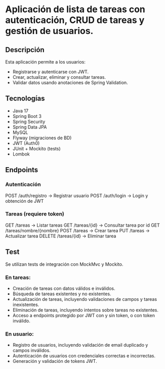 # Aplicación de lista de tareas con autenticación, CRUD de tareas y gestión de usuarios.

## Descripción

Esta aplicación permite a los usuarios:
- Registrarse y autenticarse con JWT.
- Crear, actualizar, eliminar y consultar tareas.
- Validar datos usando anotaciones de Spring Validation.

## Tecnologías

- Java 17
- Spring Boot 3
- Spring Security
- Spring Data JPA
- MySQL
- Flyway (migraciones de BD)
- JWT (Auth0)
- JUnit + Mockito (tests)
- Lombok

## Endpoints

### Autenticación
POST /auth/registro  → Registrar usuario
POST /auth/login     → Login y obtención de JWT

### Tareas (requiere token)
GET /tareas          → Listar tareas
GET /tareas/{id}     → Consultar tarea por id
GET /tareas/nombre/{nombre}
POST /tareas         → Crear tarea
PUT /tareas          → Actualizar tarea
DELETE /tareas/{id}  → Eliminar tarea

## Test
Se utilizan tests de integración con MockMvc y Mockito.
### En tareas:
- Creación de tareas con datos válidos e inválidos.
- Búsqueda de tareas existentes y no existentes.
- Actualización de tareas, incluyendo validaciones de campos y tareas inexistentes.
- Eliminación de tareas, incluyendo intentos sobre tareas no existentes.
- Acceso a endpoints protegido por JWT con y sin token, o con token inválido.

### En usuario:
- Registro de usuarios, incluyendo validación de email duplicado y campos inválidos.
- Autenticación de usuarios con credenciales correctas e incorrectas.
- Generación y validación de tokens JWT.
  
